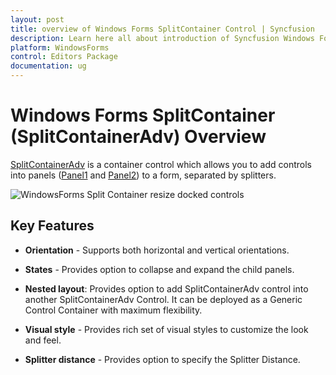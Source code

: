 ```yaml
---
layout: post
title: overview of Windows Forms SplitContainer Control | Syncfusion
description: Learn here all about introduction of Syncfusion Windows Forms SplitContainer (SplitContainerAdv) control, its elements and more details.
platform: WindowsForms
control: Editors Package
documentation: ug
---
```



# Windows Forms SplitContainer (SplitContainerAdv) Overview

[SplitContainerAdv](https://help.syncfusion.com/cr/windowsforms/Syncfusion.Windows.Forms.Tools.SplitContainerAdv.html) is a container control which allows you to add controls into panels ([Panel1](https://help.syncfusion.com/cr/windowsforms/Syncfusion.Windows.Forms.Tools.SplitContainerAdv.html#Syncfusion_Windows_Forms_Tools_SplitContainerAdv_Panel1) and [Panel2](https://help.syncfusion.com/cr/windowsforms/Syncfusion.Windows.Forms.Tools.SplitContainerAdv.html#Syncfusion_Windows_Forms_Tools_SplitContainerAdv_Panel2)) to a form, separated by splitters. 

 ![WindowsForms Split Container resize docked controls](gettingstarted-images/windowsforms-split-container-resize-docked.png)

## Key Features


* **Orientation** - Supports both horizontal and vertical orientations.

* **States** - Provides option to collapse and expand the child panels.

* **Nested layout**: Provides option to add SplitContainerAdv control into another SplitContainerAdv Control. It can be deployed as a Generic Control Container with maximum flexibility.

* **Visual style** - Provides rich set of visual styles to customize the look and feel.

* **Splitter distance** - Provides option to specify the Splitter Distance.
